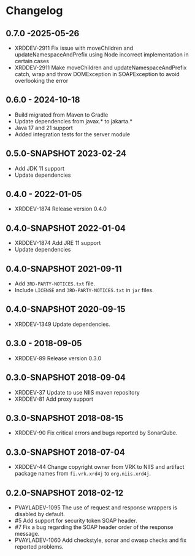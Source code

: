 # Changelog

## 0.7.0 -2025-05-26
- XRDDEV-2911 Fix issue with moveChildren and updateNamespaceAndPrefix using Node incorrect implementation in certain cases 
- XRDDEV-2911 Make moveChildren and updateNamespaceAndPrefix catch, wrap and throw DOMException in SOAPException to avoid overlooking the error

## 0.6.0 - 2024-10-18
- Build migrated from Maven to Gradle 
- Update dependencies from javax.* to jakarta.*
- Java 17 and 21 support 
- Added integration tests for the server module

## 0.5.0-SNAPSHOT 2023-02-24
- Add JDK 11 support
- Update dependencies
 
## 0.4.0 - 2022-01-05
- XRDDEV-1874 Release version 0.4.0

## 0.4.0-SNAPSHOT 2022-01-04
- XRDDEV-1874 Add JRE 11 support
- Update dependencies

## 0.4.0-SNAPSHOT 2021-09-11
- Add `3RD-PARTY-NOTICES.txt` file.
- Include `LICENSE` and `3RD-PARTY-NOTICES.txt` in `jar` files. 

## 0.4.0-SNAPSHOT 2020-09-15
- XRDDEV-1349 Update dependencies.

## 0.3.0 - 2018-09-05
- XRDDEV-89 Release version 0.3.0

## 0.3.0-SNAPSHOT 2018-09-04
- XRDDEV-37 Update to use NIIS maven repository
- XRDDEV-81 Add proxy support

## 0.3.0-SNAPSHOT 2018-08-15
- XRDDEV-90 Fix critical errors and bugs reported by SonarQube.

## 0.3.0-SNAPSHOT 2018-07-04
- XRDDEV-44 Change copyright owner from VRK to NIIS and artifact package names from `fi.vrk.xrd4j` to `org.niis.xrd4j`.

## 0.2.0-SNAPSHOT 2018-02-12
- PVAYLADEV-1095 The use of request and response wrappers is disabled by default.
- #5 Add support for security token SOAP header.
- #7 Fix a bug regarding the SOAP header order of the response message.
- PVAYLADEV-1060 Add checkstyle, sonar and owasp checks and fix reported problems.
